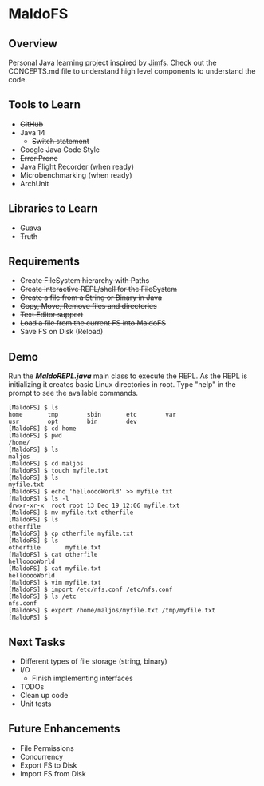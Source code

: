 MaldoFS
=====

Overview
--------
Personal Java learning project inspired by [Jimfs](https://github.com/google/jimfs). Check out
the CONCEPTS.md file to understand high level components to understand the code. 

Tools to Learn
---------

- ~~GitHub~~
- Java 14
    - ~~Switch statement~~
- ~~Google Java Code Style~~
- ~~Error Prone~~ 
- Java Flight Recorder (when ready)
- Microbenchmarking (when ready)
- ArchUnit

Libraries to Learn
---------
- Guava
- ~~Truth~~


Requirements
------
- ~~Create FileSystem hierarchy with Paths~~
- ~~Create interactive REPL/shell for the FileSystem~~
- ~~Create a file from a String or Binary in Java~~
- ~~Copy, Move, Remove files and directories~~
- ~~Text Editor support~~
- ~~Load a file from the current FS into MaldoFS~~
- Save FS on Disk (Reload)

Demo
------
Run the __*MaldoREPL.java*__ main class to execute the REPL. As the REPL is initializing
it creates basic Linux directories in root. Type "help" in the prompt to see the available commands.

```shell
[MaldoFS] $ ls
home       tmp        sbin       etc        var        
usr        opt        bin        dev        
[MaldoFS] $ cd home
[MaldoFS] $ pwd
/home/
[MaldoFS] $ ls
maljos     
[MaldoFS] $ cd maljos
[MaldoFS] $ touch myfile.txt
[MaldoFS] $ ls
myfile.txt      
[MaldoFS] $ echo 'hellooooWorld' >> myfile.txt
[MaldoFS] $ ls -l
drwxr-xr-x  root root 13 Dec 19 12:06 myfile.txt
[MaldoFS] $ mv myfile.txt otherfile
[MaldoFS] $ ls
otherfile       
[MaldoFS] $ cp otherfile myfile.txt
[MaldoFS] $ ls
otherfile       myfile.txt      
[MaldoFS] $ cat otherfile
hellooooWorld
[MaldoFS] $ cat myfile.txt
hellooooWorld
[MaldoFS] $ vim myfile.txt
[MaldoFS] $ import /etc/nfs.conf /etc/nfs.conf
[MaldoFS] $ ls /etc
nfs.conf
[MaldoFS] $ export /home/maljos/myfile.txt /tmp/myfile.txt
[MaldoFS] $
``` 

Next Tasks
----
- Different types of file storage (string, binary)
- I/O
    - Finish implementing interfaces    
- TODOs       
- Clean up code
- Unit tests  

Future Enhancements
--------
- File Permissions
- Concurrency
- Export FS to Disk
- Import FS from Disk
